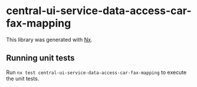 # central-ui-service-data-access-car-fax-mapping

This library was generated with [Nx](https://nx.dev).

## Running unit tests

Run `nx test central-ui-service-data-access-car-fax-mapping` to execute the unit tests.
